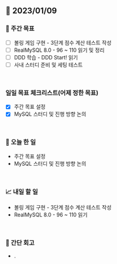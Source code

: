## 📅 2023/01/09


### 👏 주간 목표

- [ ] 볼링 게임 구현 - 3단계 점수 계산 테스트 작성
- [ ] RealMySQL 8.0 - 96 ~ 110 읽기 및 정리
- [ ] DDD 학습 - DDD Start! 읽기
- [ ] 사내 스터디 준비 및 세팅 테스트

<br/>

### 일일 목표 체크리스트(어제 정한 목표)

- [x] 주간 목표 설정
- [x] MySQL 스터디 및 진행 방향 논의

<br/>

### 💯 오늘 한 일

- 주간 목표 설정
- MySQL 스터디 및 진행 방향 논의

<br/>

### 📈 내일 할 일

- 볼링 게임 구현 - 3단계 점수 계산 테스트 작성
- RealMySQL 8.0 - 96 ~ 110 읽기
  
<br/>

### 🤔 간단 회고

- .
 
